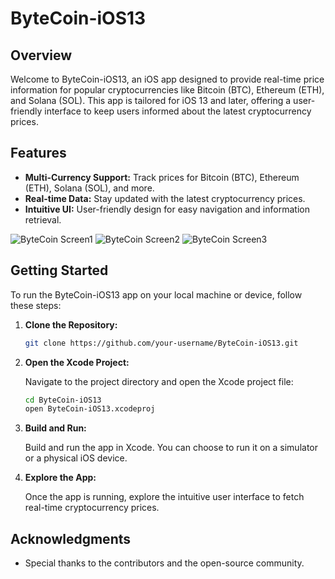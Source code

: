 # ByteCoin-iOS13

## Overview

Welcome to ByteCoin-iOS13, an iOS app designed to provide real-time price information for popular cryptocurrencies like Bitcoin (BTC), Ethereum (ETH), and Solana (SOL). This app is tailored for iOS 13 and later, offering a user-friendly interface to keep users informed about the latest cryptocurrency prices.

## Features

- **Multi-Currency Support:** Track prices for Bitcoin (BTC), Ethereum (ETH), Solana (SOL), and more.
- **Real-time Data:** Stay updated with the latest cryptocurrency prices.
- **Intuitive UI:** User-friendly design for easy navigation and information retrieval.

![ByteCoin Screen1](Images/Img0.png)
![ByteCoin Screen2](Images/Img2.png)
![ByteCoin Screen3](Images/Img3.png)


## Getting Started

To run the ByteCoin-iOS13 app on your local machine or device, follow these steps:

1. **Clone the Repository:**

   ```bash
   git clone https://github.com/your-username/ByteCoin-iOS13.git
   ```

2. **Open the Xcode Project:**

   Navigate to the project directory and open the Xcode project file:

   ```bash
   cd ByteCoin-iOS13
   open ByteCoin-iOS13.xcodeproj
   ```

3. **Build and Run:**

   Build and run the app in Xcode. You can choose to run it on a simulator or a physical iOS device.

4. **Explore the App:**

   Once the app is running, explore the intuitive user interface to fetch real-time cryptocurrency prices.


## Acknowledgments

- Special thanks to the contributors and the open-source community.

